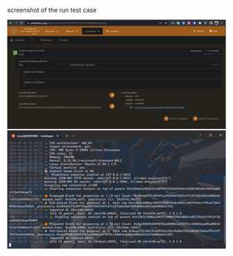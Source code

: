 screenshot of the run test case

![web polkdot](https://github.com/vfptr/substrate-node-template/blob/Lesson2/pallets/poe/resources/Screenshot%202023-05-28%20232009.png)
![command luach](https://github.com/vfptr/substrate-node-template/blob/Lesson2/pallets/poe/resources/Screenshot%202023-05-28%20232107.png)

